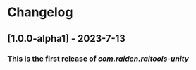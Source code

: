 # Changelog

## [1.0.0-alpha1] - 2023-7-13

### This is the first release of *com.raiden.raitools-unity*
